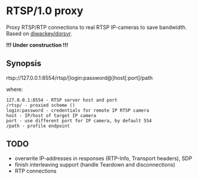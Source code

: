 # RTSP/1.0 proxy

Proxy RTSP/RTP connections to real RTSP IP-cameras to save bandwidth.
Based on [djwackey/dorsvr](https://github.com/djwackey/dorsvr/ "dorsvr source code page").

**!!! Under construction !!!**

## Synopsis

rtsp://127.0.0.1:8554/rtsp/[login:password@]host[:port]/path

where:

    127.0.0.1:8554 - RTSP server host and port
    /rtsp/ - proxied scheme ()
    login:password - credentials for remote IP RTSP camera
    host - IP/host of target IP camera
    port - use different port for IP camera, by default 554
    /path - profile endpoint

## TODO

- overwrite IP-addresses in responses (RTP-Info, Transport headers), SDP
- finish interleaving support (handle Teardown and disconnections)
- RTP connections
